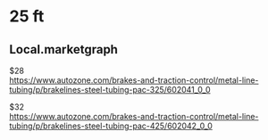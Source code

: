 # 25 ft
## Local.marketgraph
$28  
https://www.autozone.com/brakes-and-traction-control/metal-line-tubing/p/brakelines-steel-tubing-pac-325/602041_0_0

$32  
https://www.autozone.com/brakes-and-traction-control/metal-line-tubing/p/brakelines-steel-tubing-pac-425/602042_0_0
